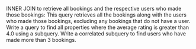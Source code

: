 INNER JOIN to retrieve all bookings and the respective users who made those bookings:
This query retrieves all the bookings along with the users who made those bookings, excluding any bookings that do not have a user.
Write a query to find all properties where the average rating is greater than 4.0 using a subquery.
Write a correlated subquery to find users who have made more than 3 bookings.